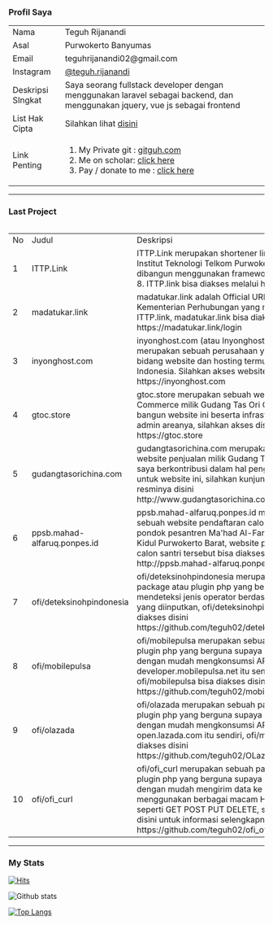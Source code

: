 <!-- ![Banner githubku](https://user-images.githubusercontent.com/43981051/97528783-1aa09680-19e1-11eb-8d65-1106590e1c05.png) -->
### Profil Saya
<table style="width: 100%">
<tr>
  <td>Nama </td>
  <td>Teguh Rijanandi </td>
 </tr>
  
  <tr>
  <td>Asal </td>
  <td>Purwokerto Banyumas </td>
 </tr>
 
  <tr>
  <td>Email </td>
  <td>teguhrijanandi02@gmail.com </td>
 </tr>
  
  
  <tr>
  <td>Instagram </td>
    <td> <a href="https://www.instagram.com/teguh.rijanandi/">@teguh.rijanandi </a> </td>
 </tr>
 
 
  <tr>
  <td>Deskripsi SIngkat </td>
  <td>Saya seorang fullstack developer dengan menggunakan laravel sebagai backend, dan menggunakan jquery, vue js sebagai frontend</td>
 </tr>
 
 
  <tr>
  <td>List Hak Cipta </td>
  <td>
    Silahkan lihat <a href="https://drive.google.com/drive/folders/1A1jX-hFdF8hY5g_Nm_U4WtdL4IWGRPzX?usp=sharing">disini</a>
  </td>
 </tr>
  
  <tr>
  <td>Link Penting </td>
  <td>
    <ol>
      <li> My Private git : <a href="https://gitguh.com">gitguh.com</a> </li>
      <li> Me on scholar: <a href="https://scholar.google.com/citations?hl=id&user=uTo71-QAAAAJ">click here</a> </li>
      <li> Pay / donate to me : <a href="https://user-images.githubusercontent.com/43981051/127442879-4daf69eb-d351-4d67-87b7-dd37deec3b39.jpg">click here</a> </li>
     </ol>
  </td>
 </tr>
  
  
<table>
  
<hr>

### Last Project
<table style="width: 100%">
  <tr>     
    <td>
      No
    </td>
    <td>
      Judul
    </td>     
    <td>
      Deskripsi
    </td>
  </tr>
              
  <tr>
    <td>
      1
    </td>
  <td>
    ITTP.Link
  </td>
  
  <td>
    ITTP.Link merupakan shortener link official milik Institut Teknologi Telkom Purwokerto, ITTP.link dibangun menggunakan framework laravel versi 8. ITTP.link
    bisa diakses melalui http://ittp.link
  </td>
  </tr>

  <tr>
    <td>2</td>
    <td>madatukar.link</td>
    <td>madatukar.link adalah Official URL Shortener Kementerian Perhubungan yang mengadaptasi ITTP.link, madatukar.link bisa diakses di https://madatukar.link/login</td>
  </tr>

  <tr>
    <td>3</td>
    <td>inyonghost.com</td>
    <td>inyonghost.com (atau Inyonghost Indonesia) merupakan sebuah perusahaan yang bergerak di bidang website dan hosting termurah se-Indonesia. Silahkan akses website resminya disini https://inyonghost.com</td>
  </tr>

  <tr>
    <td>4</td>
    <td>gtoc.store</td>
    <td>gtoc.store merupakan sebuah website E-Commerce milik Gudang Tas Ori China, saya bangun website ini beserta infrastruktur API dan admin areanya, silahkan akses disini https://gtoc.store</td>
  </tr>

  <tr>
    <td>5</td>
    <td>gudangtasorichina.com</td>
    <td>gudangtasorichina.com merupakan sebuah website penjualan milik Gudang Tas Ori China, saya berkontribusi dalam hal pengingkatan SEO untuk website ini, silahkan kunjungi website resminya disini http://www.gudangtasorichina.com</td>
  </tr>
  
  <tr>
    <td>6</td>
    <td>ppsb.mahad-alfaruq.ponpes.id</td>
    <td>ppsb.mahad-alfaruq.ponpes.id merupakan sebuah website pendaftaran calon santri milik pondok pesantren Ma'had Al-Faruq Karanglewas Kidul Purwokerto Barat, website pendaftaran calon santri tersebut bisa diakses disini http://ppsb.mahad-alfaruq.ponpes.id/</td>
  </tr>
  
  <tr>
    <td>7</td>
    <td>ofi/deteksinohpindonesia</td>
    <td>ofi/deteksinohpindonesia merupakan sebuah package atau plugin php yang berguna untuk mendeteksi jenis operator berdasarkan nomor hp yang diinputkan, ofi/deteksinohpindonesia bisa diakses disini https://github.com/teguh02/deteksinohpindonesia</td>
  </tr>
  
  <tr>
    <td>8</td>
    <td>ofi/mobilepulsa</td>
    <td>ofi/mobilepulsa merupakan sebuah package atau plugin php yang berguna supaya kita dapat dengan mudah mengkonsumsi API dari developer.mobilepulsa.net itu sendiri, ofi/mobilepulsa bisa diakses disini https://github.com/teguh02/mobilePulsanet-Sdk</td>
  </tr>
  
  <tr>
    <td>9</td>
    <td>ofi/olazada</td>
    <td>ofi/olazada merupakan sebuah package atau plugin php yang berguna supaya kita dapat dengan mudah mengkonsumsi API dari open.lazada.com itu sendiri, ofi/mobilepulsa bisa diakses disini https://github.com/teguh02/OLazada</td>
  </tr>
  
  
  <tr>
    <td>10</td>
    <td>ofi/ofi_curl</td>
    <td>ofi/ofi_curl merupakan sebuah package atau plugin php yang berguna supaya kita dapat dengan mudah mengirim data ke server dengan menggunakan berbagai macam HTTP Method seperti GET POST PUT DELETE, silahkan lihat disini untuk informasi selengkapnya https://github.com/teguh02/ofi_ofi_curl</td>
  </tr>
</table>
              
<hr>

### My Stats
[![Hits](https://hits.seeyoufarm.com/api/count/incr/badge.svg?url=https%3A%2F%2Fgithub.com%2Fteguh02&count_bg=%2379C83D&title_bg=%23555555&icon=&icon_color=%23E7E7E7&title=Visit&edge_flat=false)](https://hits.seeyoufarm.com)

![Github stats](https://github-readme-stats.vercel.app/api?username=teguh02&show_icons=true&theme=dark)

[![Top Langs](https://github-readme-stats.vercel.app/api/top-langs/?username=teguh02&langs_count=12)](https://github.com/teguh02)

